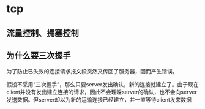 # tcp

## 流量控制、拥塞控制

## 为什么要三次握手

为了防止已失效的连接请求报文段突然又传回了服务器，因而产生错误。

假设不采用“三次握手”，那么只要server发出确认，新的连接就建立了。由于现在client并没有发出建立连接的请求，因此不会理睬server的确认，也不会向server发送数据。但server却以为新的运输连接已经建立，并一直等待client发来数据
